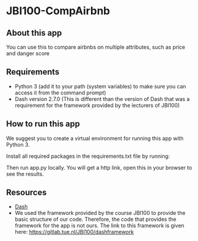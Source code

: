 # JBI100-CompAirbnb

## About this app

You can use this to compare airbnbs on multiple attributes, such as price and danger score

## Requirements

* Python 3 (add it to your path (system variables) to make sure you can access it from the command prompt)
* Dash version 2.7.0 (This is different than the version of Dash that was a requirement for the framework provided by the lecturers of JBI100)

## How to run this app

We suggest you to create a virtual environment for running this app with Python 3. 

Install all required packages in the requirements.txt file by running:

Then run app.py locally. You will get a http link, open this in your browser to see the results.

## Resources

* [Dash](https://dash.plot.ly/)
* We used the framework provided by the course JBI100 to provide the basic structure of our code. Therefore, the code that provides the framework for the app is not ours. The link to this framework is given here: https://gitlab.tue.nl/JBI100/dashframework